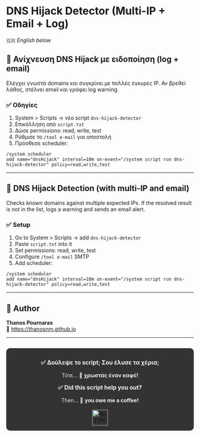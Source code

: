 # DNS Hijack Detector (Multi-IP + Email + Log)

🇬🇷 *English below*

## 🧠 Ανίχνευση DNS Hijack με ειδοποίηση (log + email)

Ελέγχει γνωστά domains και συγκρίνει με πολλές έγκυρες IP. Αν βρεθεί λάθος, στέλνει email και γράφει log warning.

### ✅ Οδηγίες

1. System > Scripts → νέο script `dns-hijack-detector`
2. Επικόλληση από `script.txt`
3. Δώσε permissions: read, write, test
4. Ρύθμισε το `/tool e-mail` για αποστολή
5. Πρόσθεσε scheduler:

```shell
/system scheduler
add name="dnsHijack" interval=10m on-event="/system script run dns-hijack-detector" policy=read,write,test
```

---

## 🧠 DNS Hijack Detection (with multi-IP and email)

Checks known domains against multiple expected IPs. If the resolved result is not in the list, logs a warning and sends an email alert.

### ✅ Setup

1. Go to System > Scripts → add `dns-hijack-detector`
2. Paste `script.txt` into it
3. Set permissions: read, write, test
4. Configure `/tool e-mail` SMTP
5. Add scheduler:

```shell
/system scheduler
add name="dnsHijack" interval=10m on-event="/system script run dns-hijack-detector" policy=read,write,test
```

---


## 👤 Author

**Thanos Pournaras**  
🔗 https://thanosnm.github.io

---

<div align="center" style="max-width: 700px; margin: 2em auto; padding: 1em; background: #333; color: #f1f1f1; border-radius: 10px; text-align: center;">
  <p style="font-size: 1.1em; font-weight: bold;">
    ✅ Δούλεψε το script; Σου έλυσε τα χέρια;
  </p>
  <p style="margin: 0.5em 0;">Τότε... 🤝 <strong>χρωστάς έναν καφέ!</strong></p>

  <p style="font-size: 1.1em; font-weight: bold; margin-top: 1em;">
    ✅ Did this script help you out?
  </p>
  <p style="margin: 0.5em 0;">Then... 🤝 <strong>you owe me a coffee!</strong></p>

  <a href="https://buymeacoffee.com/pournarasaa" target="_blank" style="display: inline-block; margin-top: 10px;">
    <img src="https://img.buymeacoffee.com/button-api/?text=Buy%20me%20a%20coffee&emoji=☕&slug=pournarasaa&button_colour=FFDD00&font_colour=000000&font_family=Arial&outline_colour=000000&coffee_colour=ffffff" alt="Buy Me A Coffee" style="height: 42px;">
  </a>
</div>

